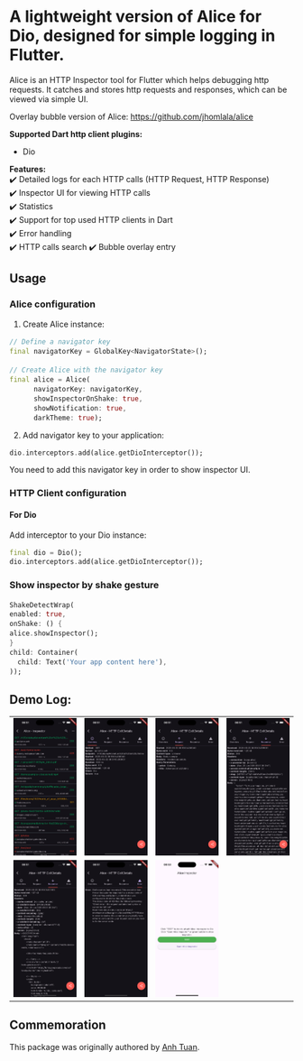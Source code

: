 # A lightweight version of Alice for Dio, designed for simple logging in Flutter.

Alice is an HTTP Inspector tool for Flutter which helps debugging http requests.
It catches and stores http requests and responses, which can be viewed via simple UI.

Overlay bubble version of Alice: https://github.com/jhomlala/alice



**Supported Dart http client plugins:**
- Dio

**Features:**  
✔️ Detailed logs for each HTTP calls (HTTP Request, HTTP Response)  
✔️ Inspector UI for viewing HTTP calls  
✔️ Statistics  
✔️ Support for top used HTTP clients in Dart  
✔️ Error handling  
✔️ HTTP calls search
✔️ Bubble overlay entry

## Usage
### Alice configuration
1. Create Alice instance:

```dart
// Define a navigator key
final navigatorKey = GlobalKey<NavigatorState>();

// Create Alice with the navigator key
final alice = Alice(
      navigatorKey: navigatorKey,
      showInspectorOnShake: true,
      showNotification: true,
      darkTheme: true);
```

2. Add navigator key to your application:

```dart
dio.interceptors.add(alice.getDioInterceptor());
```

You need to add this navigator key in order to show inspector UI.

### HTTP Client configuration
#### For Dio
Add interceptor to your Dio instance:

```dart
final dio = Dio();
dio.interceptors.add(alice.getDioInterceptor());
```

### Show inspector by shake gesture
```dart
ShakeDetectWrap(
enabled: true,
onShake: () {
alice.showInspector();
}
child: Container(
  child: Text('Your app content here'),
));

```
## Demo Log:

<table>
  <tr>
    <td>
		<img width="250px" src="https://github.com/daturit/flutter_alice_dio/blob/main/flutter_alice_dio/media/dio_1.png">
    </td>
    <td>
       <img width="250px" src="https://github.com/daturit/flutter_alice_dio/blob/main/flutter_alice_dio/media/dio_2.png">
    </td>
    <td>
       <img width="250px" src="https://github.com/daturit/flutter_alice_dio/blob/main/flutter_alice_dio/media/dio_3.png">
    </td>
    <td>
       <img width="250px" src="https://github.com/daturit/flutter_alice_dio/blob/main/flutter_alice_dio/media/dio_4.png">
    </td>
  </tr>
  <tr>
    <td>
	<img width="250px" src="https://github.com/daturit/flutter_alice_dio/blob/main/flutter_alice_dio/media/dio_5.png">
    </td>
    <td>
       <img width="250px" src="https://github.com/daturit/flutter_alice_dio/blob/main/flutter_alice_dio/media/dio_6.png">
    </td>
    <td>
       <img width="250px" src="https://github.com/daturit/flutter_alice_dio/blob/main/flutter_alice_dio/media/dio_7.png">
    </td>
  </tr>

</table>

## Commemoration

This package was originally authored by
[Anh Tuan](https://github.com/daturit).